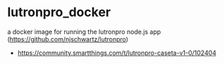 # lutronpro_docker
a docker image for running the lutronpro node.js app (https://github.com/njschwartz/lutronpro)

- https://community.smartthings.com/t/lutronpro-caseta-v1-0/102404
